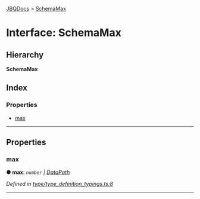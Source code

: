 [JBQDocs](../README.md) > [SchemaMax](../interfaces/schemamax.md)

# Interface: SchemaMax

## Hierarchy

**SchemaMax**

## Index

### Properties

* [max](schemamax.md#max)

---

## Properties

<a id="max"></a>

###  max

**● max**: *`number` \| [DataPath](datapath.md)*

*Defined in [type/type_definition_typings.ts:8](https://github.com/krnik/vjs-validator/blob/4b489fe/src/type/type_definition_typings.ts#L8)*

___

